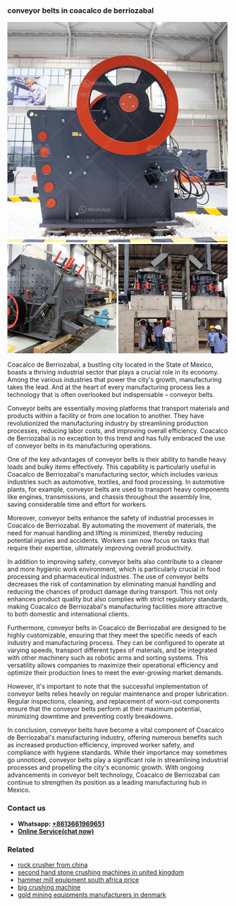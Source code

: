 <h3>conveyor belts in coacalco de berriozabal</h3><img src='1706755623.jpg' alt=''><p>Coacalco de Berriozabal, a bustling city located in the State of Mexico, boasts a thriving industrial sector that plays a crucial role in its economy. Among the various industries that power the city's growth, manufacturing takes the lead. And at the heart of every manufacturing process lies a technology that is often overlooked but indispensable – conveyor belts.</p><p>Conveyor belts are essentially moving platforms that transport materials and products within a facility or from one location to another. They have revolutionized the manufacturing industry by streamlining production processes, reducing labor costs, and improving overall efficiency. Coacalco de Berriozabal is no exception to this trend and has fully embraced the use of conveyor belts in its manufacturing operations.</p><p>One of the key advantages of conveyor belts is their ability to handle heavy loads and bulky items effectively. This capability is particularly useful in Coacalco de Berriozabal's manufacturing sector, which includes various industries such as automotive, textiles, and food processing. In automotive plants, for example, conveyor belts are used to transport heavy components like engines, transmissions, and chassis throughout the assembly line, saving considerable time and effort for workers.</p><p>Moreover, conveyor belts enhance the safety of industrial processes in Coacalco de Berriozabal. By automating the movement of materials, the need for manual handling and lifting is minimized, thereby reducing potential injuries and accidents. Workers can now focus on tasks that require their expertise, ultimately improving overall productivity.</p><p>In addition to improving safety, conveyor belts also contribute to a cleaner and more hygienic work environment, which is particularly crucial in food processing and pharmaceutical industries. The use of conveyor belts decreases the risk of contamination by eliminating manual handling and reducing the chances of product damage during transport. This not only enhances product quality but also complies with strict regulatory standards, making Coacalco de Berriozabal's manufacturing facilities more attractive to both domestic and international clients.</p><p>Furthermore, conveyor belts in Coacalco de Berriozabal are designed to be highly customizable, ensuring that they meet the specific needs of each industry and manufacturing process. They can be configured to operate at varying speeds, transport different types of materials, and be integrated with other machinery such as robotic arms and sorting systems. This versatility allows companies to maximize their operational efficiency and optimize their production lines to meet the ever-growing market demands.</p><p>However, it's important to note that the successful implementation of conveyor belts relies heavily on regular maintenance and proper lubrication. Regular inspections, cleaning, and replacement of worn-out components ensure that the conveyor belts perform at their maximum potential, minimizing downtime and preventing costly breakdowns.</p><p>In conclusion, conveyor belts have become a vital component of Coacalco de Berriozabal's manufacturing industry, offering numerous benefits such as increased production efficiency, improved worker safety, and compliance with hygiene standards. While their importance may sometimes go unnoticed, conveyor belts play a significant role in streamlining industrial processes and propelling the city's economic growth. With ongoing advancements in conveyor belt technology, Coacalco de Berriozabal can continue to strengthen its position as a leading manufacturing hub in Mexico.</p><h3>Contact us</h3><ul><li><strong>Whatsapp:&nbsp;<a href="https://wa.me/8613661969651">+8613661969651</a></strong></li><li><a href="https://swt.shibang-china.com/?git&amp;zhl&amp;conveyor belts in coacalco de berriozabal"><strong>Online Service(chat now)</strong></a></li></ul><h3>Related</h3><ul><li><a href='rock crusher from china.md'>rock crusher from china</a></li><li><a href='second hand stone crushing machines in united kingdom.md'>second hand stone crushing machines in united kingdom</a></li><li><a href='hammer mill equipment south africa price.md'>hammer mill equipment south africa price</a></li><li><a href='big crushing machine.md'>big crushing machine</a></li><li><a href='gold mining equipments manufacturers in denmark.md'>gold mining equipments manufacturers in denmark</a></li></ul>
